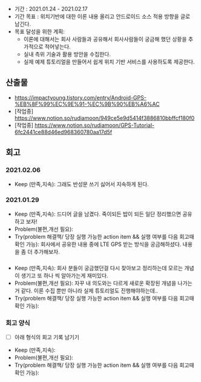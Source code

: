 - 기간 : 2021.01.24 - 2021.02.17
- 기간 목표 : 위치기반에 대한 이론 내용 올리고 안드로이드 소스 적용 방향을 글로 남긴다.
- 목표 달성을 위한 계획: 
  - 이론에 대해서는 회사 사람들과 공유해서 회사사람들이 궁금해 했던 상황을 추가적으로 적어넣는다.
  - 실내 측위 기술과 활용 방안을 수집한다.
  - 실제 예제 튜토리얼을 만들어서 쉽게 위치 기반 서비스를 사용하도록 제공한다.

## 산출물
- https://impactyoung.tistory.com/entry/Android-GPS-%EB%8F%99%EC%9E%91-%EC%9B%90%EB%A6%AC
- [작업중] https://www.notion.so/rudiamoon/949ce5e9d5414f3886810bbffcf180f0
- [작업중] https://www.notion.so/rudiamoon/GPS-Tutorial-6fc2441ce88d46ed968360780aa17d5f

## 회고
### 2021.02.06
- Keep (만족,지속): 그래도 반성문 쓰기 싫어서 지속하게 된다.

### 2021.01.29
- Keep (만족,지속): 드디어 글을 남겼다. 죽이되든 밥이 되든 일단 정리했으면 공유하고 보자!
- Problem(불편,개선 필요): 
- Try(problem 해결책/ 당장 실행 가능한 action item && 실행 여부를 다음 회고때 확인 가능): 회사에서 공유한 내용 중에 LTE GPS 받는 방식을 궁금해하셨다. 내용을 좀 더 추가해보자.
### 
- Keep (만족,지속): 회사 분들이 궁금했던걸 다시 찾아보고 정리하는데 모르는 개념이 생기고 또 하나 씩 알아가는게 재미있다.
- Problem(불편,개선 필요): 자꾸 내 의도와는 다르게 새로운 확장된 개념을 나가는거 같다. 이론 수집 뿐만 아니라 실제 튜토리얼도 진행해야하는데.. 
- Try(problem 해결책/ 당장 실행 가능한 action item && 실행 여부를 다음 회고때 확인 가능): 

### 회고 양식
- [ ] 아래 형식의 회고 기록 남기기
- Keep (만족,지속): 
- Problem(불편,개선 필요): 
- Try(problem 해결책/ 당장 실행 가능한 action item && 실행 여부를 다음 회고때 확인 가능): 
